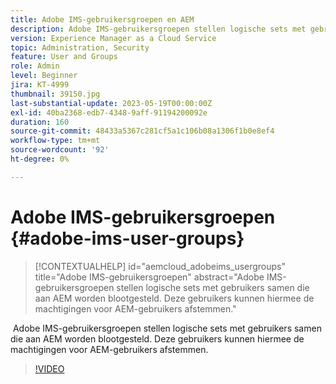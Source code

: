 ```yaml
---
title: Adobe IMS-gebruikersgroepen en AEM
description: Adobe IMS-gebruikersgroepen stellen logische sets met gebruikers samen die aan AEM worden blootgesteld. Deze gebruikers kunnen hiermee de machtigingen voor AEM-gebruikers afstemmen.
version: Experience Manager as a Cloud Service
topic: Administration, Security
feature: User and Groups
role: Admin
level: Beginner
jira: KT-4999
thumbnail: 39150.jpg
last-substantial-update: 2023-05-19T00:00:00Z
exl-id: 40ba2368-edb7-4348-9aff-91194200092e
duration: 160
source-git-commit: 48433a5367c281cf5a1c106b08a1306f1b0e8ef4
workflow-type: tm+mt
source-wordcount: '92'
ht-degree: 0%

---
```


# Adobe IMS-gebruikersgroepen {#adobe-ims-user-groups}

>[!CONTEXTUALHELP]
>id="aemcloud_adobeims_usergroups"
>title="Adobe IMS-gebruikersgroepen"
>abstract="Adobe IMS-gebruikersgroepen stellen logische sets met gebruikers samen die aan AEM worden blootgesteld. Deze gebruikers kunnen hiermee de machtigingen voor AEM-gebruikers afstemmen."

 Adobe IMS-gebruikersgroepen stellen logische sets met gebruikers samen die aan AEM worden blootgesteld. Deze gebruikers kunnen hiermee de machtigingen voor AEM-gebruikers afstemmen.

>[!VIDEO](https://video.tv.adobe.com/v/39150?quality=12&learn=on)
